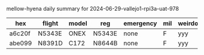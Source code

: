mellow-hyena daily summary for 2024-06-29-vallejo1-rpi3a-uat-978

|hex|flight|model|reg|emergency|mil|weirdo|
|--|--|--|--|--|--|--|
|a6c20f|N5343E|ONEX|N5343E|none|F|yyy|
|abe099|N8391D|C172|N8644B|none|F|yyy|
